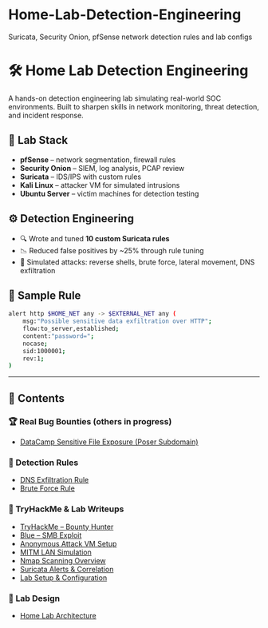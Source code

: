 # Home-Lab-Detection-Engineering
Suricata, Security Onion, pfSense network detection rules and lab configs
# 🛠️ Home Lab Detection Engineering

A hands-on detection engineering lab simulating real-world SOC environments. Built to sharpen skills in network monitoring, threat detection, and incident response.

## 🧰 Lab Stack

- **pfSense** – network segmentation, firewall rules
- **Security Onion** – SIEM, log analysis, PCAP review
- **Suricata** – IDS/IPS with custom rules
- **Kali Linux** – attacker VM for simulated intrusions
- **Ubuntu Server** – victim machines for detection testing

## ⚙️ Detection Engineering

- 🔍 Wrote and tuned **10 custom Suricata rules**  
- 📉 Reduced false positives by ~25% through rule tuning  
- 🧪 Simulated attacks: reverse shells, brute force, lateral movement, DNS exfiltration  

## 🔬 Sample Rule

```bash
alert http $HOME_NET any -> $EXTERNAL_NET any (
    msg:"Possible sensitive data exfiltration over HTTP";
    flow:to_server,established;
    content:"password=";
    nocase;
    sid:1000001;
    rev:1;
)
```
---


## 📁 Contents

### 🏆 Real Bug Bounties (others in progress)
- [DataCamp Sensitive File Exposure (Poser Subdomain)](writeups/datacamp-sensitive-pages.md)

### 🔐 Detection Rules
- [DNS Exfiltration Rule](rules/dns-exfiltration.rules)
- [Brute Force Rule](rules/brute-force.rules)


### 🧠 TryHackMe & Lab Writeups
- [TryHackMe – Bounty Hunter](writeups/tryhackme-bounty-hunter.md)  
- [Blue – SMB Exploit](writeups/blue-smb.md)  
- [Anonymous Attack VM Setup](writeups/anonymous.md)  
- [MITM LAN Simulation](writeups/mitm-lan.md)  
- [Nmap Scanning Overview](writeups/nmap-scans.md)  
- [Suricata Alerts & Correlation](writeups/suricata-alerts.md)  
- [Lab Setup & Configuration](writeups/lab-setup.md)
  
### 🧱 Lab Design
- [Home Lab Architecture](lab-architecture.md)


